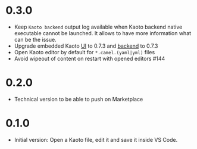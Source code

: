 # 0.3.0

- Keep `Kaoto backend` output log available when Kaoto backend native executable cannot be launched. It allows to have more information what can be the issue.
- Upgrade embedded Kaoto [UI](https://github.com/KaotoIO/kaoto-ui/releases/tag/v0.7.3) to 0.7.3 and [backend](https://github.com/KaotoIO/kaoto-backend/releases/tag/v0.7.3) to 0.7.3
- Open Kaoto editor by default for `*.camel.(yaml|yml)` files
- Avoid wipeout of content on restart with opened editors #144

# 0.2.0

- Technical version to be able to push on Marketplace

# 0.1.0

- Initial version: Open a Kaoto file, edit it and save it inside VS Code.
